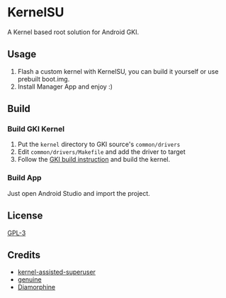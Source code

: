 # KernelSU

A Kernel based root solution for Android GKI.

## Usage

1. Flash a custom kernel with KernelSU, you can build it yourself or use prebuilt boot.img.
2. Install Manager App and enjoy :)

## Build

### Build GKI Kernel

1. Put the `kernel` directory to GKI source's `common/drivers`
2. Edit `common/drivers/Makefile` and add the driver to target
3. Follow the [GKI build instruction](https://source.android.com/docs/core/architecture/kernel/generic-kernel-image) and build the kernel.

### Build App

Just open Android Studio and import the project.

## License

[GPL-3](http://www.gnu.org/copyleft/gpl.html)

## Credits

- [kernel-assisted-superuser](https://git.zx2c4.com/kernel-assisted-superuser/about/)
- [genuine](https://github.com/brevent/genuine/)
- [Diamorphine](https://github.com/m0nad/Diamorphine)